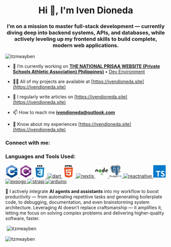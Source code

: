 <h1 align="center">Hi 👋, I'm Iven Dioneda</h1>
<h3 align="center">I’m on a mission to master full-stack development — currently diving deep into backend systems, APIs, and databases, while actively leveling up my frontend skills to build complete, modern web applications.</h3>
<p align="left"> 
  <img src="https://komarev.com/ghpvc/?username=itzmeayben&label=Profile%20views&color=0e75b6&style=flat" alt="itzmeayben" /> 
</p>

- 🔭 I’m currently working on **[THE NATIONAL PRISAA WEBSITE (Private Schools Athletic Association) Philippines)](https://prisaa.com)** • [Dev Environment](https://dev.prisaa.com)

- 👨‍💻 All of my projects are available at [https://ivendioneda.site](https://ivendioneda.site)

- 📝 I regularly write articles on [https://ivendioneda.site](https://ivendioneda.site)

- 📫 How to reach me **ivendioneda@outlook.com**

- 📄 Know about my experiences [https://ivendioneda.site](https://ivendioneda.site)

<h3 align="left">Connect with me:</h3>
<p align="left">
</p>

<h3 align="left">Languages and Tools Used:</h3>
<p align="left">
  <a href="https://www.w3schools.com/cpp/" target="_blank" rel="noreferrer">
    <img src="https://raw.githubusercontent.com/devicons/devicon/master/icons/cplusplus/cplusplus-original.svg" alt="cplusplus" width="40" height="40"/>
  </a>
  <a href="https://www.w3schools.com/cs/" target="_blank" rel="noreferrer">
    <img src="https://raw.githubusercontent.com/devicons/devicon/master/icons/csharp/csharp-original.svg" alt="csharp" width="40" height="40"/>
  </a>
  <a href="https://www.w3schools.com/css/" target="_blank" rel="noreferrer">
    <img src="https://raw.githubusercontent.com/devicons/devicon/master/icons/css3/css3-original-wordmark.svg" alt="css3" width="40" height="40"/>
  </a>
  <a href="https://dart.dev" target="_blank" rel="noreferrer">
    <img src="https://www.vectorlogo.zone/logos/dartlang/dartlang-icon.svg" alt="dart" width="40" height="40"/>
  </a>
  <a href="https://www.w3.org/html/" target="_blank" rel="noreferrer">
    <img src="https://raw.githubusercontent.com/devicons/devicon/master/icons/html5/html5-original-wordmark.svg" alt="html5" width="40" height="40"/>
  </a>
  <a href="https://nextjs.org/" target="_blank" rel="noreferrer">
    <img src="https://cdn.worldvectorlogo.com/logos/nextjs-2.svg" alt="nextjs" width="40" height="40"/>
  </a>
  <a href="https://nodejs.org" target="_blank" rel="noreferrer">
    <img src="https://raw.githubusercontent.com/devicons/devicon/master/icons/nodejs/nodejs-original-wordmark.svg" alt="nodejs" width="40" height="40"/>
  </a>
  <a href="https://www.postgresql.org" target="_blank" rel="noreferrer">
    <img src="https://raw.githubusercontent.com/devicons/devicon/master/icons/postgresql/postgresql-original-wordmark.svg" alt="postgresql" width="40" height="40"/>
  </a>
  <a href="https://reactnative.dev/" target="_blank" rel="noreferrer">
    <img src="https://reactnative.dev/img/header_logo.svg" alt="reactnative" width="40" height="40"/>
  </a>
  <a href="https://www.typescriptlang.org/" target="_blank" rel="noreferrer">
    <img src="https://raw.githubusercontent.com/devicons/devicon/master/icons/typescript/typescript-original.svg" alt="typescript" width="40" height="40"/>
  </a>
  <a href="https://expo.dev/tools" target="_blank" rel="noreferrer">
    <img src="https://cdn.worldvectorlogo.com/logos/expo-go-app.svg" alt="expogo" width="40" height="40"/>
  </a>
  <a href="https://strapi.io" target="_blank" rel="noreferrer">
    <img src="https://cdn.worldvectorlogo.com/logos/strapi-full-logo-dark.svg" alt="strapi" width="40" height="40"/>
  </a>
  <a href="https://www.arduino.cc/" target="_blank" rel="noreferrer">
    <img src="https://cdn.worldvectorlogo.com/logos/arduino.svg" alt="arduino" width="40" height="40"/>
  </a>
</p>

<p>
  🤖 I actively integrate <strong>AI agents and assistants</strong> into my workflow to boost productivity — from automating repetitive tasks and generating boilerplate code, to debugging, documentation, and even brainstorming system architecture. Leveraging AI doesn’t replace craftsmanship — it amplifies it, letting me focus on solving complex problems and delivering higher-quality software, faster.
</p>

<p>&nbsp;<img align="center" src="https://github-readme-stats.vercel.app/api?username=itzmeayben&show_icons=true&locale=en" alt="itzmeayben" /></p>

<p><img align="center" src="https://github-readme-streak-stats.herokuapp.com/?user=itzmeayben" alt="itzmeayben" /></p>
